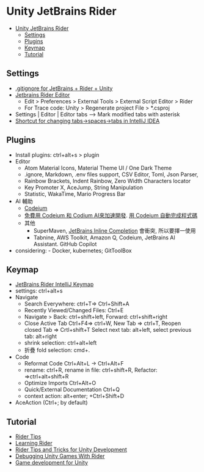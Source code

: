 # Unity JetBrains Rider

<!-- TOC -->
* [Unity JetBrains Rider](#unity-jetbrains-rider)
  * [Settings](#settings)
  * [Plugins](#plugins)
  * [Keymap](#keymap)
  * [Tutorial](#tutorial)
<!-- TOC -->

## Settings

- [.gitignore for JetBrains + Rider + Unity](https://www.toptal.com/developers/gitignore/api/jetbrains+all,rider,unity)
- [Jetbrains Rider Editor](https://docs.unity3d.com/Packages/com.unity.ide.rider@3.0/manual/using-the-jetbrains-rider-editor-package.html)
  - Edit > Preferences > External Tools > External Script Editor > Rider
  - For Trace code: Unity > Regenerate project File > *.csproj
- Settings | Editor | Editor tabs --> Mark modified tabs with asterisk
- [Shortcut for changing tabs->spaces->tabs in IntelliJ IDEA](https://stackoverflow.com/questions/41532061/shortcut-for-changing-tabs-spaces-tabs-in-intellij-idea)

## Plugins

- Install plugins: ctrl+alt+s > plugin
- Editor
  - Atom Material Icons, Material Theme UI / One Dark Theme
  - .ignore, Markdown, .env files support, CSV Editor, Toml, Json Parser,
  - Rainbow Brackets, Indent Rainbow, Zero Width Characters locator
  - Key Promoter X, AceJump, String Manipulation
  - Statistic, WakaTime, Mario Progress Bar
- AI 輔助
  - [Codeium](https://blog.user.today/github-copilot-ai-alternatives/#title_i-8) 
  - [免費用 Codeium 和 Codium AI來加速開發](https://medium.com/@sarala0725/%E5%85%8D%E8%B2%BB%E7%94%A8codeium%E5%92%8Ccodium-ai%E4%BE%86%E5%8A%A0%E9%80%9F%E9%96%8B%E7%99%BC-d43c060a557d). [用 Codeium 自動完成程式碼](https://b6land.github.io/Codeium_Intro/)
  - 其他
    - SuperMaven, [JetBrains Inline Completion](https://www.jetbrains.com/help/idea/full-line-code-completion.html) 會衝突, 所以要擇一使用
    - Tabnine, AWS Toolkit, Amazon Q, Codeium, JetBrains AI Assistant. GitHub Copilot
- considering: - Docker, kubernetes; GitToolBox

## Keymap

- [JetBrains Rider IntelliJ Keymap](https://resources.jetbrains.com/storage/products/rider/docs/Rider_default_win_shortcuts.pdf)
- settings: ctrl+alt+s
- Navigate
  - Search Everywhere: ctrl+T=> Ctrl+Shift+A
  - Recently Viewed/Changed Files: Ctrl+E
  - Navigate > Back: ctrl+shift+left, Forward: ctrl+shift+right
  - Close Active Tab Ctrl+F4=> ctrl+W, New Tab => ctrl+T, Reopen closed Tab => Crtl+shift+T
    Select next tab: alt+left, select previous tab: alt+right
  - shrink selection: ctrl+alt+left
  - 折疊 fold selection: cmd+.
- Code
  - Reformat Code Ctrl+Alt+L -> Ctrl+Alt+F
  - rename: ctrl+R, rename in file: ctrl+shift+R, Refactor: =>ctrl+alt+shift+R
  - Optimize Imports Ctrl+Alt+O
  - Quick/External Documentation Ctrl+Q
  - context action: alt+enter; +Ctrl+Shift+D
- AceAction (Ctrl+; by default)


## Tutorial

- [Rider Tips](https://www.youtube.com/watch?v=2nWJSgmd-gE)
- [Learning Rider](https://www.jetbrains.com/rider/documentation/)
- [Rider Tips and Tricks for Unity Development](https://www.jetbrains.com/guide/gamedev/links/rider-tips-and-tricks-for-unity-development/)
- [Debugging Unity Games With Rider](https://www.jetbrains.com/guide/gamedev/links/debugging-unity-games-with-rider/)
- [Game development for Unity](https://www.jetbrains.com/help/rider/Unity.html)
